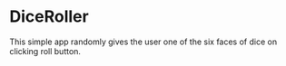 # DiceRoller
This simple app randomly gives the user one of the six faces of dice on clicking roll button.

